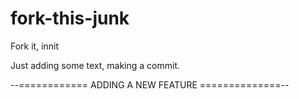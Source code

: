 # fork-this-junk
Fork it, innit

Just adding some text, making a commit.

--============ ADDING A NEW FEATURE ==============--